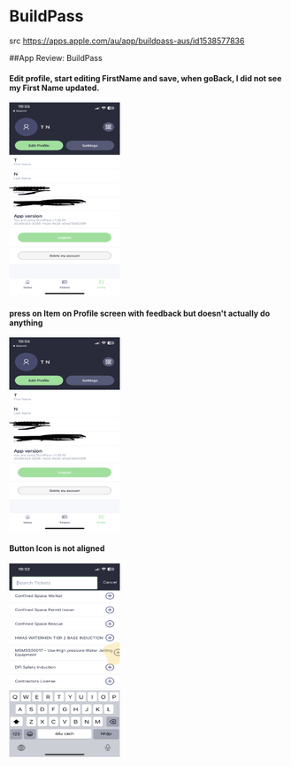 # BuildPass
src https://apps.apple.com/au/app/buildpass-aus/id1538577836


##App Review: BuildPass


#### Edit profile, start editing FirstName and save, when goBack, I did not see my First Name updated.
  <img src="assets/profile_screen.jpg" alt="Profile Picture" style="width: 200px; height: 350px;">

#### press on Item on Profile screen with feedback but doesn't actually do anything
  <img src="assets/profile_screen.jpg" alt="Profile Picture" style="width: 200px; height: 350px;">

#### Button Icon is not aligned
  <img src="assets/search_screen.jpg" alt="Profile Picture" style="width: 200px; height: 350px;">

